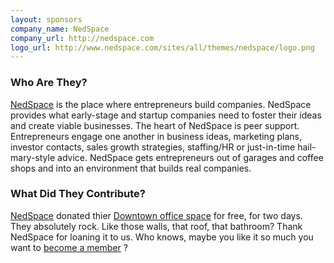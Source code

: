 ```yaml
---
layout: sponsors
company_name: NedSpace
company_url: http://nedspace.com
logo_url: http://www.nedspace.com/sites/all/themes/nedspace/logo.png
---
```


### Who Are They?

[NedSpace](http://www.nedspace.com/) is the place where entrepreneurs build companies. NedSpace provides what early-stage and startup companies need to foster their ideas and create viable businesses. The heart of NedSpace is peer support. Entrepreneurs engage one another in business ideas, marketing plans, investor contacts, sales growth strategies, staffing/HR or just-in-time hail-mary-style advice. NedSpace gets entrepreneurs out of garages and coffee shops and into an environment that builds real companies.

### What Did They Contribute?

[NedSpace](http://www.nedspace.com/) donated thier [Downtown office space](http://www.nedspace.com/node/3) for free, for two days. They absolutely rock. Like those walls, that roof, that bathroom? Thank NedSpace for loaning it to us. Who knows, maybe you like it so much you want to [become a member](http://www.nedspace.com/members) ?